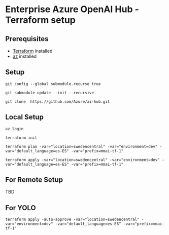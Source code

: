# Enterprise Azure OpenAI Hub - Terraform setup

## Prerequisites

- [Terraform](https://learn.hashicorp.com/tutorials/terraform/install-cli) installed
- [az](https://docs.microsoft.com/en-us/cli/azure/install-azure-cli) installed

## Setup

```
git config --global submodule.recurse true

git submodule update --init --recursive

git clone  https://github.com/Azure/ai-hub.git
```

## Local Setup

```
az login

terraform init

terraform plan -var="location=swedencentral" -var="environment=dev" -var="default_language=es-ES" -var="prefix=mmai-tf-1" 

terraform apply -var="location=swedencentral" -var="environment=dev" -var="default_language=es-ES" -var="prefix=mmai-tf-1"
```

## For Remote Setup

TBD

## For YOLO

```
terraform apply -auto-approve -var="location=swedencentral" -var="environment=dev" -var="default_language=es-ES" -var="prefix=mmai-tf-1"
```
